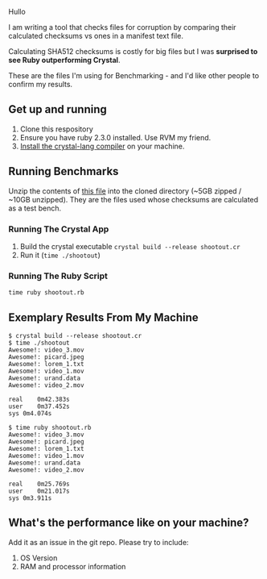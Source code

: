 Hullo

I am writing a tool that checks files for corruption by comparing their calculated checksums
vs ones in a manifest text file.

Calculating SHA512 checksums is costly for big files but I was **surprised to see Ruby outperforming Crystal**.

These are the files I'm using for Benchmarking - and I'd like other
people to confirm my results.

## Get up and running

1.  Clone this respository
1.  Ensure you have ruby 2.3.0 installed. Use RVM my friend.
1.  [Install the crystal-lang compiler](https://crystal-lang.org/docs/installation/index.html) on your machine.

## Running Benchmarks

Unzip the contents of [this file](https://dl.dropboxusercontent.com/u/92181/shootout.zip) into the cloned directory (~5GB zipped / ~10GB unzipped). They are the files used whose checksums
are calculated as a test bench.

### Running The Crystal App

1.  Build the crystal executable `crystal build --release shootout.cr`
1.  Run it (`time ./shootout`)

### Running The Ruby Script

`time ruby shootout.rb`

## Exemplary Results From My Machine

```
$ crystal build --release shootout.cr
$ time ./shootout
Awesome!: video_3.mov
Awesome!: picard.jpeg
Awesome!: lorem_1.txt
Awesome!: video_1.mov
Awesome!: urand.data
Awesome!: video_2.mov

real	0m42.383s
user	0m37.452s
sys	0m4.074s

$ time ruby shootout.rb
Awesome!: video_3.mov
Awesome!: picard.jpeg
Awesome!: lorem_1.txt
Awesome!: video_1.mov
Awesome!: urand.data
Awesome!: video_2.mov

real	0m25.769s
user	0m21.017s
sys	0m3.911s
```

## What's the performance like on your machine?

Add it as an issue in the git repo.
Please try to include:

1.  OS Version
1.  RAM and processor information
